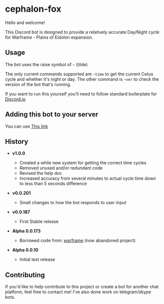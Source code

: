 # cephalon-fox

Hello and welcome!

This Discord bot is designed to provide a relatively accurate Day/Night cycle for
Warframe - Plains of Eidolon expansion.


## Usage

The bot uses the raise symbol of `~` (tilde)

The only current commands supported are `~time` to get the current Cetus cycle and whether it's night or day. The other command is `~ver` to check the version of the bot that's running.

If you want to run this yourself you'll need to follow standard boilerplate for 
[Discord.io](https://github.com/izy521/discord.io)


## Adding this bot to your server

You can use [This link](https://discordapp.com/oauth2/authorize?client_id=474859090082791424&scope=bot&permissions=67584)


## History
- **v1.0.0**
    - Created a while new system for getting the correct time cycles
    - Removed unused and/or redundant code
    - Revised the help doc
    - Increased accuracy from several minutes to actual cycle time down to less than 5 seconds difference

- **v0.0.201**
    - Small changes to how the bot responds to user input


- **v0.0.187**
    - First Stable release


- **Alpha 0.0.173**
    - Borrowed code from: [warframe](https://github.com/EricSihaoLin/warframe) (now abandoned project) 


- **Alpha 0.0.10**
    - Initial test release


## Contributing

If you'd like to help contribute to this project or create a bot for another chat platform, feel free to
contact me! I've also done work on telegram/skype bots.